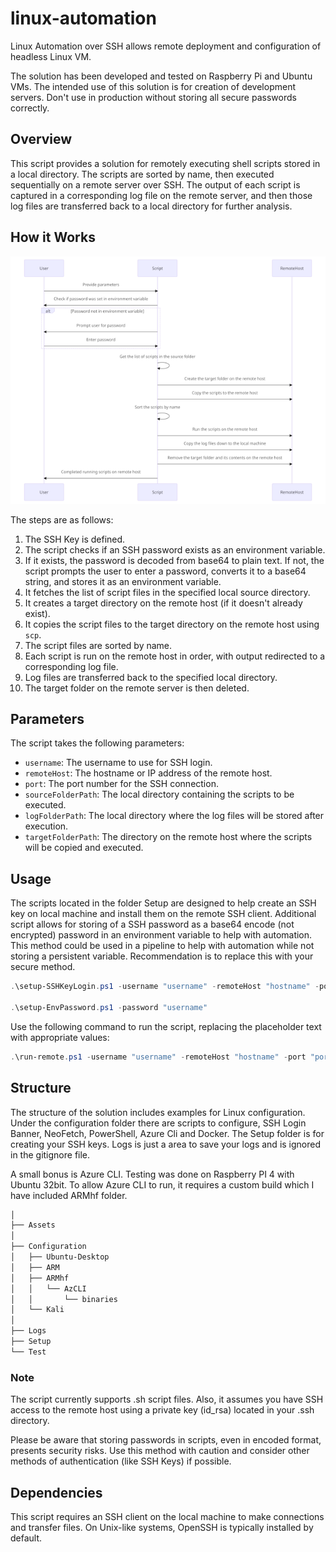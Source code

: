 # linux-automation

Linux Automation over SSH allows remote deployment and configuration of headless Linux VM.

The solution has been developed and tested on Raspberry Pi and Ubuntu VMs. The intended use of this solution is for creation of development servers. Don't use in production without storing all secure passwords correctly.

## Overview

This script provides a solution for remotely executing shell scripts stored in a local directory. The scripts are sorted by name, then executed sequentially on a remote server over SSH. The output of each script is captured in a corresponding log file on the remote server, and then those log files are transferred back to a local directory for further analysis.

## How it Works

![Flow](Assets/small.png)

The steps are as follows:

1. The SSH Key is defined.
2. The script checks if an SSH password exists as an environment variable.
3. If it exists, the password is decoded from base64 to plain text. If not, the script prompts the user to enter a password, converts it to a base64 string, and stores it as an environment variable.
4. It fetches the list of script files in the specified local source directory.
5. It creates a target directory on the remote host (if it doesn't already exist).
6. It copies the script files to the target directory on the remote host using `scp`.
7. The script files are sorted by name.
8. Each script is run on the remote host in order, with output redirected to a corresponding log file.
9. Log files are transferred back to the specified local directory.
10. The target folder on the remote server is then deleted.

## Parameters

The script takes the following parameters:

- `username`: The username to use for SSH login.
- `remoteHost`: The hostname or IP address of the remote host.
- `port`: The port number for the SSH connection.
- `sourceFolderPath`: The local directory containing the scripts to be executed.
- `logFolderPath`: The local directory where the log files will be stored after execution.
- `targetFolderPath`: The directory on the remote host where the scripts will be copied and executed.

## Usage

The scripts located in the folder Setup are designed to help create an SSH key on local machine and install them on the remote SSH client. Additional script allows for storing of a SSH password as a base64 encode (not encrypted) password in an environment variable to help with automation. This method could be used in a pipeline to help with automation while not storing a persistent variable. Recommendation is to replace this with your secure method.

```powershell
.\setup-SSHKeyLogin.ps1 -username "username" -remoteHost "hostname" -port "port"

.\setup-EnvPassword.ps1 -password "username"
```

Use the following command to run the script, replacing the placeholder text with appropriate values:

```powershell
.\run-remote.ps1 -username "username" -remoteHost "hostname" -port "port" -sourceFolderPath "path_to_source" -logFolderPath "path_to_logs" -targetFolderPath "path_to_target_on_remote"
```

## Structure

The structure of the solution includes examples for Linux configuration. Under the configuration folder there are scripts to configure, SSH Login Banner, NeoFetch, PowerShell, Azure Cli and Docker. The Setup folder is for creating your SSH keys. Logs is just a area to save your logs and is ignored in the gitignore file.

A small bonus is Azure CLI. Testing was done on Raspberry PI 4 with Ubuntu 32bit. To allow Azure CLI to run, it requires a custom build which I have included ARMhf folder.

```bash markdown-tree
│
├── Assets
│
├── Configuration
│   ├── Ubuntu-Desktop
│   ├── ARM
│   ├── ARMhf
│   │   └── AzCLI
│   │       └── binaries
│   └── Kali
│
├── Logs
├── Setup
└── Test
```

### Note

The script currently supports .sh script files. Also, it assumes you have SSH access to the remote host using a private key (id_rsa) located in your .ssh directory.

Please be aware that storing passwords in scripts, even in encoded format, presents security risks. Use this method with caution and consider other methods of authentication (like SSH Keys) if possible.

## Dependencies

This script requires an SSH client on the local machine to make connections and transfer files. On Unix-like systems, OpenSSH is typically installed by default.
